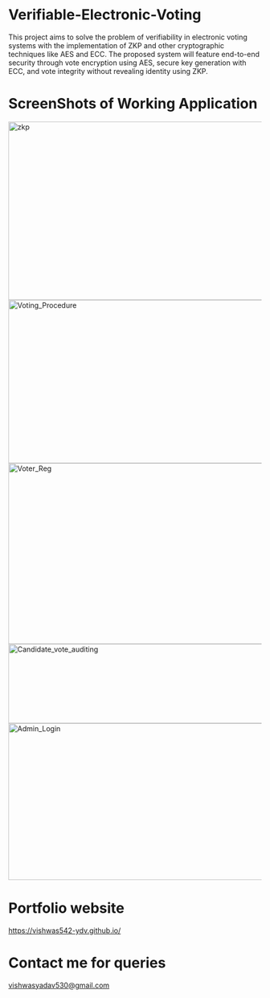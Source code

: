 # Verifiable-Electronic-Voting
This project aims to solve the problem  of verifiability in electronic voting systems with the implementation of ZKP  and other cryptographic techniques like AES and ECC. The proposed system will feature end-to-end security through vote encryption using AES, secure key generation with ECC, and vote integrity without revealing identity using ZKP.

# ScreenShots of Working Application

<img width="1547" height="355" alt="zkp" src="https://github.com/user-attachments/assets/a0fb4b3a-9823-44f2-9147-dc9c7c4d90db" />
<img width="1617" height="325" alt="Voting_Procedure" src="https://github.com/user-attachments/assets/603bd6eb-775f-4981-9da0-25650d26ab9d" />
<img width="982" height="360" alt="Voter_Reg" src="https://github.com/user-attachments/assets/3e420557-6ebd-4426-beff-6a3e25767b92" />
<img width="797" height="158" alt="Candidate_vote_auditing" src="https://github.com/user-attachments/assets/5339828d-fea6-4318-ab66-19c4d7242260" />
<img width="797" height="312" alt="Admin_Login" src="https://github.com/user-attachments/assets/d6148ac7-3e13-4eda-a81b-87765f63d84f" />


# Portfolio website 
https://vishwas542-ydv.github.io/
# Contact me for queries 
vishwasyadav530@gmail.com
